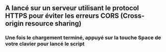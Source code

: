 ## A lancé sur un serveur utilisant le protocol HTTPS pour éviter les erreurs CORS (Cross-origin resource sharing)
### Une fois le chargement terminé, appuyé sur la touche Space de votre clavier pour lancé le script
